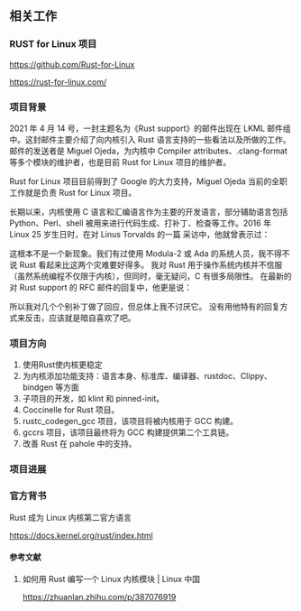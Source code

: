 ## 相关工作

### RUST for Linux 项目
<https://github.com/Rust-for-Linux>

<https://rust-for-linux.com/>

### 项目背景
2021 年 4 月 14 号，一封主题名为《Rust support》的邮件出现在 LKML 邮件组中。这封邮件主要介绍了向内核引入 Rust 语言支持的一些看法以及所做的工作。邮件的发送者是 Miguel Ojeda，为内核中 Compiler attributes、.clang-format 等多个模块的维护者，也是目前 Rust for Linux 项目的维护者。

Rust for Linux 项目目前得到了 Google 的大力支持，Miguel Ojeda 当前的全职工作就是负责 Rust for Linux 项目。

长期以来，内核使用 C 语言和汇编语言作为主要的开发语言，部分辅助语言包括 Python、Perl、shell 被用来进行代码生成、打补丁、检查等工作。2016 年 Linux 25 岁生日时，在对 Linus Torvalds 的一篇 采访中，他就曾表示过：

这根本不是一个新现象。我们有过使用 Modula-2 或 Ada 的系统人员，我不得不说 Rust 看起来比这两个灾难要好得多。
我对 Rust 用于操作系统内核并不信服（虽然系统编程不仅限于内核），但同时，毫无疑问，C 有很多局限性。
在最新的对 Rust support 的 RFC 邮件的回复中，他更是说：

所以我对几个个别补丁做了回应，但总体上我不讨厌它。
没有用他特有的回复方式来反击，应该就是暗自喜欢了吧。

### 项目方向
1. 使用Rust使内核更稳定
2. 为内核添加功能支持：语言本身、标准库、编译器、rustdoc、Clippy、bindgen 等方面
3. 子项目的开发，如 klint 和 pinned-init。
4.  Coccinelle for Rust 项目。
5.  rustc_codegen_gcc 项目，该项目将被内核用于 GCC 构建。
6. gccrs 项目，该项目最终将为 GCC 构建提供第二个工具链。
7. 改善 Rust 在 pahole 中的支持。

### 项目进展



### 官方背书
Rust 成为 Linux 内核第二官方语言

<https://docs.kernel.org/rust/index.html>







#### 参考文献
1.  如何用 Rust 编写一个 Linux 内核模块 | Linux 中国 
    
    <https://zhuanlan.zhihu.com/p/387076919>


